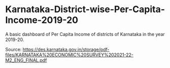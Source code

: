 # Karnataka-District-wise-Per-Capita-Income-2019-20
A basic dashboard of Per Capita Income of districts of Karnataka in the year 2019-20.

Source: https://des.karnataka.gov.in/storage/pdf-files/KARNATAKA%20ECONOMIC%20SURVEY%202021-22-M2_ENG_FINAL.pdf
